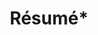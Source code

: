 ---
layout: resume
title: Résumé*
description: >
hide_description: true
left_column:
  - work
  - education
  - references
right_column:
  - skills
  - volunteer
  - interests
no_language_icons: false
no_skill_icons: false
buttons:
  print: true
  pdf: /assets/Kenzi Connor Resume.pdf
  # For the vCard you can either provide a link to a .vcf file in assets (see `pdf` above),
  # or use `h2vx.com` to generate a vCard on the fly based on the structured data of the resume page.
  # The later requires `hydejack.no_structured_data: false` and only works once the site is deployed to a public URL.
  vcf: http://h2vx.com/vcf/knz.ai
  json: /assets/resume.json
accent_image: /assets/img/skiing.jpg
overlay: false
---